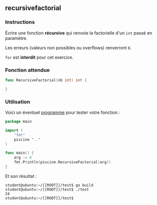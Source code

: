 ## recursivefactorial

### Instructions

Écrire une fonction **récursive** qui renvoie la factorielle d'un `int` passé en paramètre.

Les erreurs (valeurs non possibles ou overflows) renverront `0`.

`for` est **interdit** pour cet exercice.

### Fonction attendue

```go
func RecursiveFactorial(nb int) int {

}
```

### Utilisation

Voici un éventuel [programme](TODO-LINK) pour tester votre fonction :

```go
package main

import (
	"fmt"
	piscine ".."
)

func main() {
	arg := 4
	fmt.Println(piscine.RecursiveFactorial(arg))
}
```

Et son résultat :

```console
student@ubuntu:~/[[ROOT]]/test$ go build
student@ubuntu:~/[[ROOT]]/test$ ./test
24
student@ubuntu:~/[[ROOT]]/test$
```
